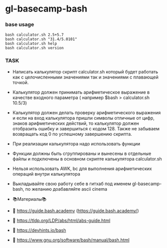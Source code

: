 # gl-basecamp-bash

### base usage
```
bash calculator.sh 2.5+5.7
bash calculator.sh "31.4/5.0101"
bash calculator.sh help
bash calculator.sh version
```

### TASK
- Написать калькулятор скрипт calculator.sh который будет работать как с целочисленными значениями так и значениями с плавающей точкой.
- Калькулятор должен принимать арифметическое выражение в качестве входного параметра ( например $bash > calculator.sh 10.5/3)
- Калькулятор должен делать проверку арифметического выражения и если на вход калькулятора пришли символы отличные от цифр, знаков арифметических действий, то калькулятор должен отобразить ошибку и завершиться с кодом 128. Также не забываем возвращать код 0 по успешному завершению скрипта.
- При реализации калькулятора надо использовать функции
- Функции должны быть сгруппированы и вынесены в отдельные файлы и подключены в основном скрипте калькулятора  calculator.sh
- Нельзя использовать AWK, bc для выполнения арифметических операций внутри калькулятора
- Выкладывайте свою работу себе в гитхаб под именем gl-basecamp-bash, по желанию доабавляйте ascii cinema

- 📚Материалы📚
- 📓 https://guide.bash.academy (https://guide.bash.academy/)
- 📔 https://tldp.org/LDP/abs/html/abs-guide.html
- 📒 https://devhints.io/bash
- 📕 https://www.gnu.org/software/bash/manual/bash.html